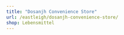 ```yaml
---
title: "Dosanjh Convenience Store"
url: /eastleigh/dosanjh-convenience-store/
shop: Lebensmittel
---
```


